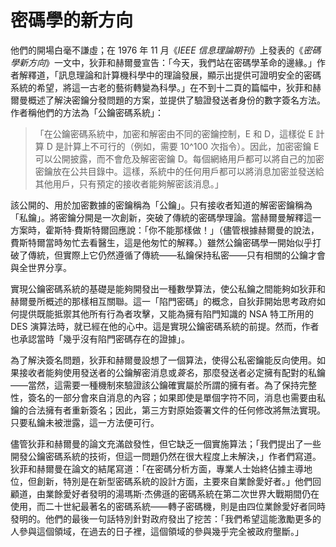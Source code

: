 # 密碼學的新方向
他們的開場白毫不謙虛；在 1976 年 11 月《*IEEE 信息理論期刊*》上發表的《*密碼學新方向*》一文中，狄菲和赫爾曼宣告：「今天，我們站在密碼學革命的邊緣。」作者解釋道，「訊息理論和計算機科學中的理論發展，顯示出提供可證明安全的密碼系統的希望，將這一古老的藝術轉變為科學。」在不到十二頁的篇幅中，狄菲和赫爾曼概述了解決密鑰分發問題的方案，並提供了驗證發送者身份的數字簽名方法。作者稱他們的方法為「公鑰密碼系統」：

> 「在公鑰密碼系統中，加密和解密由不同的密鑰控制，E 和 D，這樣從 E 計算 D 是計算上不可行的（例如，需要 10^100 次指令）。因此，加密密鑰 E 可以公開披露，而不會危及解密密鑰 D。每個網絡用戶都可以將自己的加密密鑰放在公共目錄中。這樣，系統中的任何用戶都可以將消息加密並發送給其他用戶，只有預定的接收者能夠解密該消息。」

該公開的、用於加密數據的密鑰稱為「公鑰」。只有接收者知道的解密密鑰稱為「私鑰」。將密鑰分開是一次創新，突破了傳統的密碼學理論。當赫爾曼解釋這一方案時，霍斯特·費斯特爾回應說：「你不能那樣做！」（儘管根據赫爾曼的說法，費斯特爾當時匆忙去看醫生，這是他匆忙的解釋。）雖然公鑰密碼學一開始似乎打破了傳統，但實際上它仍然遵循了傳統——私鑰保持私密——只有相關的公鑰才會與全世界分享。

實現公鑰密碼系統的基礎是能夠開發出一種數學算法，使公私鑰之間能夠如狄菲和赫爾曼所概述的那樣相互關聯。這一「陷門密碼」的概念，自狄菲開始思考政府如何提供既能抵禦其他所有行為者攻擊，又能為擁有陷門知識的 NSA 特工所用的 DES 演算法時，就已經在他的心中。這是實現公鑰密碼系統的前提。然而，作者也承認當時「幾乎沒有陷門密碼存在的證據」。

為了解決簽名問題，狄菲和赫爾曼設想了一個算法，使得公私密鑰能反向使用。如果接收者能夠使用發送者的公鑰解密消息或*簽名*，那麼發送者必定擁有配對的私鑰——當然，這需要一種機制來驗證該公鑰確實屬於所謂的擁有者。為了保持完整性，簽名的一部分會來自消息的內容；如果即使是單個字符不同，消息也需要由私鑰的合法擁有者重新簽名；因此，第三方對原始簽署文件的任何修改將無法實現。只要私鑰未被泄露，這一方法便可行。

儘管狄菲和赫爾曼的論文充滿啟發性，但它缺乏一個實施算法；「我們提出了一些開發公鑰密碼系統的技術，但這一問題仍然在很大程度上未解決，」作者們寫道。狄菲和赫爾曼在論文的結尾寫道：「在密碼分析方面，專業人士始終佔據主導地位，但創新，特別是在新型密碼系統的設計方面，主要來自業餘愛好者。」他們回顧道，由業餘愛好者發明的湯瑪斯·杰佛遜的密碼系統在第二次世界大戰期間仍在使用，而二十世紀最著名的密碼系統——轉子密碼機，則是由四位業餘愛好者同時發明的。他們的最後一句話特別針對政府發出了挖苦：「我們希望這能激勵更多的人參與這個領域，在過去的日子裡，這個領域的參與幾乎完全被政府壟斷。」